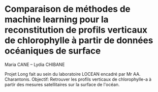 # Comparaison de méthodes de machine learning pour la reconstitution de profils verticaux de chlorophylle à partir de données océaniques de surface
Maria CANE – Lydia CHIBANE

Projet Long fait au sein du laboratoire LOCEAN encadré par Mr AA. Charantonis. 
Objectif: Retrouver les profils verticaux de chlorophylle-a à partir des mesures satellitaires sur la surface de l'océan.


